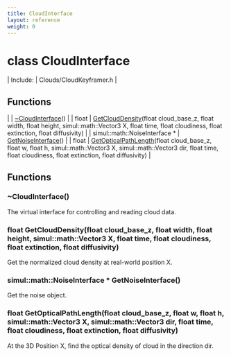 ```yaml
---
title: CloudInterface
layout: reference
weight: 0
---
```

class CloudInterface
===

| Include: | Clouds/CloudKeyframer.h |



Functions
---

|  | [~CloudInterface](#~CloudInterface)() |
| float | [GetCloudDensity](#GetCloudDensity)(float cloud_base_z, float width, float height, simul::math::Vector3 X, float time, float cloudiness, float extinction, float diffusivity) |
| simul::math::NoiseInterface * | [GetNoiseInterface](#GetNoiseInterface)() |
| float | [GetOpticalPathLength](#GetOpticalPathLength)(float cloud_base_z, float w, float h, simul::math::Vector3 X, simul::math::Vector3 dir, float time, float cloudiness, float extinction, float diffusivity) |


Functions
---

### <a name="~CloudInterface"/> ~CloudInterface()
The virtual interface for controlling and reading cloud data.

### <a name="GetCloudDensity"/>float GetCloudDensity(float cloud_base_z, float width, float height, simul::math::Vector3 X, float time, float cloudiness, float extinction, float diffusivity)
Get the normalized cloud density at real-world position X.

### <a name="GetNoiseInterface"/>simul::math::NoiseInterface * GetNoiseInterface()
Get the noise object.

### <a name="GetOpticalPathLength"/>float GetOpticalPathLength(float cloud_base_z, float w, float h, simul::math::Vector3 X, simul::math::Vector3 dir, float time, float cloudiness, float extinction, float diffusivity)
At the 3D Position X, find the optical density of cloud in the direction dir.
